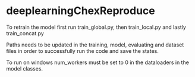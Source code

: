 # deeplearningChexReproduce

To retrain the model first run train_global.py, then train_local.py and lastly train_concat.py

Paths needs to be updated in the training, model, evaluating and dataset files in order to successfully run the code and save the states. 

To run on windows num_workers must be set to 0 in the dataloaders in the model classes.
